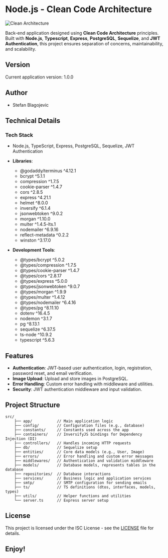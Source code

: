 # Node.js - Clean Code Architecture

![Clean Architecture](https://i.ibb.co/S0MQVFN/68747470733a2f2f626c6f672e636c65616e636f6465722e636f6d2f756e636c652d626f622f696d616765732f323031322d.jpg)

Back-end application designed using **Clean Code Architecture** principles. Built with **Node.js**, **Typescript**, **Express**, **PostgreSQL**, **Sequelize**, and **JWT Authentication**, this project ensures separation of concerns, maintainability, and scalability.

## Version
Current application version: 1.0.0

## Author
- Stefan Blagojevic

## Technical Details

### Tech Stack
- Node.js, TypeScript, Express, PostgreSQL, Sequelize, JWT Authentication

- **Libraries**:
    - @godaddy/terminus ^4.12.1
    - bcrypt ^5.1.1
    - compression ^1.7.5
    - cookie-parser ^1.4.7
    - cors ^2.8.5
    - express ^4.21.1
    - helmet ^8.0.0
    - inversify ^6.1.4
    - jsonwebtoken ^9.0.2
    - morgan ^1.10.0
    - multer ^1.4.5-lts.1
    - nodemailer ^6.9.16
    - reflect-metadata ^0.2.2
    - winston ^3.17.0

- **Development Tools**:
    - @types/bcrypt ^5.0.2
    - @types/compression ^1.7.5
    - @types/cookie-parser ^1.4.7
    - @types/cors ^2.8.17
    - @types/express ^5.0.0
    - @types/jsonwebtoken ^9.0.7
    - @types/morgan ^1.9.9
    - @types/multer ^1.4.12
    - @types/nodemailer ^6.4.16
    - @types/pg ^8.11.10
    - dotenv ^16.4.5
    - nodemon ^3.1.7
    - pg ^8.13.1
    - sequelize ^6.37.5
    - ts-node ^10.9.2
    - typescript ^5.6.3

## Features
- **Authentication**: JWT-based user authentication, login, registration, password reset, and email verification.
- **Image Upload**: Upload and store images in PostgreSQL.
- **Error Handling**: Custom error handling with middleware and utilities.
- **Security**: JWT authentication middleware and input validation.

## Project Structure
```
src/ 
    ├── app/           // Main application logic 
    ├── config/        // Configuration files (e.g., database) 
    ├── constants/     // Constants used across the app 
    ├── containers/    // InversifyJS bindings for Dependency Injection (DI)
    ├── controllers/   // Handles incoming HTTP requests 
    ├── db/            // Sequelize setup
    ├── entities/      // Core data models (e.g., User, Image) 
    ├── errors/        // Error handling and custom error messages 
    ├── middlewares/   // Authentication and validation middleware 
    ├── models/        // Database models, represents tables in the database
    ├── repositories/  // Database interactions 
    ├── services/      // Business logic and application services 
    ├── smtp/          // SMTP configuration for sending emails 
    ├── ts/            // TS definitions (dtos, interfaces, models, types)
    ├── utils/         // Helper functions and utilities 
    └── server.ts      // Express server setup
```

## License
This project is licensed under the ISC License - see the [LICENSE](LICENSE) file for details.

## Enjoy!